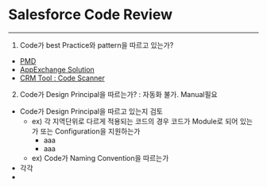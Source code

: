 # Salesforce Code Review   

---
1. Code가 best Practice와 pattern을 따르고 있는가?

- [PMD](https://pmd.github.io/latest/pmd_rules_apex.html)
- [AppExchange Solution](https://appexchange.salesforce.com/listingDetail?listingId=a0N30000009xZ3WEAU)
- [CRM Tool : Code Scanner](https://cloudtoolkit.co)  

2. Code가 Design Principal을 따르는가? : 자동화 불가. Manual필요  

- Code가 Design Principal을 따르고 있는지 검토
  - ex) 각 지역단위로 다르게 적용되는 코드의 경우 코드가 Module로 되어 있는가 또는 Configuration을 지원하는가
    - aaa 
    - aaa
  - ex) Code가 Naming Convention을 따르는가  
- 각각  
- 

